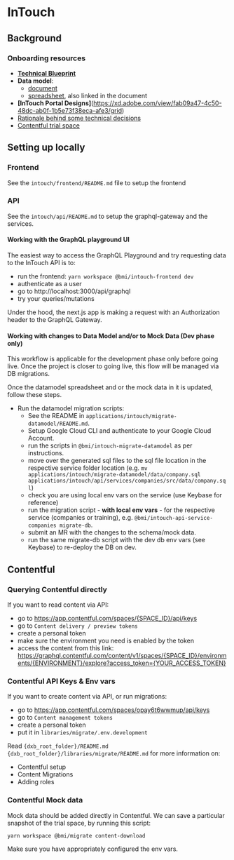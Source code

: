 # InTouch

## Background

### Onboarding resources

- **[Technical Blueprint](https://bmigroup.atlassian.net/wiki/spaces/IRP/pages/1858797800/Technical%2BBlueprint)**
- **Data model**:
  - [document](https://bmigroup.atlassian.net/wiki/spaces/IRP/pages/1856045059/Logical+data+model)
  - [spreadsheet](https://docs.google.com/spreadsheets/d/1AQdPdfB6CWNvGVHtsLziZb0lHjkvgmFHvtIMksVzDGk/edit?pli=1#gid=2097788557), also linked in the document
- **[InTouch Portal Designs]**(https://xd.adobe.com/view/fab09a47-4c50-48dc-ab0f-1b5e73f38eca-afe3/grid)
- [Rationale behind some technical decisions](https://bmigroup.atlassian.net/wiki/spaces/IRP/pages/1870201022/Decisions+Rationale)
- [Contentful trial space](https://app.contentful.com/spaces/opay6t6wwmup/home)

## Setting up locally

### Frontend

See the `intouch/frontend/README.md` file to setup the frontend

### API

See the `intouch/api/README.md` to setup the graphql-gateway and the services.

#### Working with the GraphQL playground UI

The easiest way to access the GraphQL Playground and try requesting data to the InTouch API is to:

- run the frontend: `yarn workspace @bmi/intouch-frontend dev`
- authenticate as a user
- go to http://localhost:3000/api/graphql
- try your queries/mutations

Under the hood, the next.js app is making a request with an Authorization header to the GraphQL Gateway.

#### Working with changes to Data Model and/or to Mock Data (Dev phase only)

This workflow is applicable for the development phase only before going live. Once the project is closer to going live, this flow will be managed via DB migrations.

Once the datamodel spreadsheet and or the mock data in it is updated, follow these steps.

- Run the datamodel migration scripts:
  - See the README in `applications/intouch/migrate-datamodel/README.md`.
  - Setup Google Cloud CLI and authenticate to your Google Cloud Account.
  - run the scripts in `@bmi/intouch-migrate-datamodel` as per instructions.
  - move over the generated sql files to the sql file location in the respective service folder location (e.g. `mv applications/intouch/migrate-datamodel/data/company.sql applications/intouch/api/services/companies/src/data/company.sql`)
  - check you are using local env vars on the service (use Keybase for reference)
  - run the migration script - **with local env vars** - for the respective service (companies or training), e.g. `@bmi/intouch-api-service-companies migrate-db`.
  - submit an MR with the changes to the schema/mock data.
  - run the same migrate-db script with the dev db env vars (see Keybase) to re-deploy the DB on dev.

## Contentful

### Querying Contentful directly

If you want to read content via API:

- go to https://app.contentful.com/spaces/{SPACE_ID}/api/keys
- go to `Content delivery / preview tokens`
- create a personal token
- make sure the environment you need is enabled by the token
- access the content from this link:
  https://graphql.contentful.com/content/v1/spaces/{SPACE_ID}/environments/{ENVIRONMENT}/explore?access_token={YOUR_ACCESS_TOKEN}

### Contentful API Keys & Env vars

If you want to create content via API, or run migrations:

- go to https://app.contentful.com/spaces/opay6t6wwmup/api/keys
- go to `Content management tokens`
- create a personal token
- put it in `libraries/migrate/.env.development`

Read `{dxb_root_folder}/README.md` `{dxb_root_folder}/libraries/migrate/README.md` for more information on:

- Contentful setup
- Content Migrations
- Adding roles

### Contentful Mock data

Mock data should be added directly in Contentful. We can save a particular snapshot of the trial space, by running this script:

`yarn workspace @bmi/migrate content-download`

Make sure you have appropriately configured the env vars.
